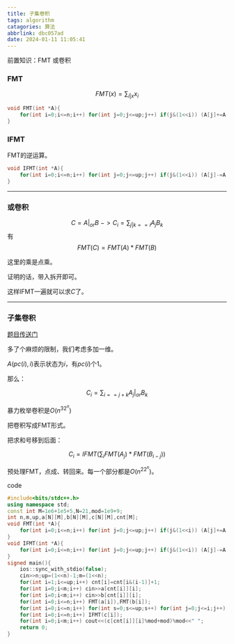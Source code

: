 ```yaml
---
title: 子集卷积
tags: algorithm
catagories: 算法
abbrlink: dbc057ad
date: 2024-01-11 11:05:41
---
```

前置知识：FMT 或卷积

### FMT

$$FMT(x)=\sum_{i|x}x_i$$

```cpp
void FMT(int *A){
	for(int i=0;i<=n;i++) for(int j=0;j<=up;j++) if(j&(1<<i)) (A[j]+=A[j^(1<<i)])%=mod;
}
```


### IFMT

FMT的逆运算。

```cpp
void IFMT(int *A){
	for(int i=0;i<=n;i++) for(int j=0;j<=up;j++) if(j&(1<<i)) (A[j]-=A[j^(1<<i)])%=mod;
}
```

----

### 或卷积

$$C=A|_{or}B \ ->C_i=\sum_{j|k==i}A_jB_k$$
有
$$FMT(C)=FMT(A)*FMT(B)$$

这里的乘是点乘。

证明的话，带入拆开即可。

这样IFMT一遍就可以求$C$了。



----

### 子集卷积

[题目传送门](https://www.luogu.com.cn/problem/P6097)

多了个麻烦的限制，我们考虑多加一维。

$A(pc(i),i)$表示状态为$i$，有$pc(i)$个1。

那么：

$$C_i=\sum_{i==j+k}A_j|_{or}B_k$$

暴力枚举卷积是$O(n^32^n)$

把卷积写成FMT形式。

把求和号移到后面：

$$C_i=IFMT(\sum_iFMT(A_j)*FMT(B_{i-j}))$$


预处理FMT，点成、转回来。每一个部分都是$O(n^22^n)$。

code

```cpp
#include<bits/stdc++.h>
using namespace std;
const int M=1e6+1e5+5,N=21,mod=1e9+9;
int n,m,up,a[N][M],b[N][M],c[N][M],cnt[M];
void FMT(int *A){
	for(int i=0;i<=n;i++) for(int j=0;j<=up;j++) if(j&(1<<i)) (A[j]+=A[j^(1<<i)])%=mod;
}
void IFMT(int *A){
	for(int i=0;i<=n;i++) for(int j=0;j<=up;j++) if(j&(1<<i)) (A[j]-=A[j^(1<<i)])%=mod;
}
signed main(){
	ios::sync_with_stdio(false);
	cin>>n;up=(1<<n)-1;m=(1<<n);
	for(int i=1;i<=up;i++) cnt[i]=cnt[i&(i-1)]+1;
	for(int i=0;i<m;i++) cin>>a[cnt[i]][i];
	for(int i=0;i<m;i++) cin>>b[cnt[i]][i];
	for(int i=0;i<=n;i++) FMT(a[i]),FMT(b[i]);
	for(int i=0;i<=n;i++) for(int s=0;s<=up;s++) for(int j=0;j<=i;j++) (c[i][s]+=(1ll*a[j][s]*b[i-j][s])%mod)%=mod;
	for(int i=0;i<=n;i++) IFMT(c[i]);
	for(int i=0;i<m;i++) cout<<(c[cnt[i]][i]%mod+mod)%mod<<" ";	
	return 0;
} 
```


